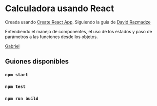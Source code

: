 # Calculadora usando React

Creada usando [Create React App](https://github.com/facebook/create-react-app).
Siguiendo la guía de [David Razmadze](https://www.youtube.com/watch?v=n_cKSILMzmM)

Entendiendo el manejo de componentes, el uso de los estados y paso de parámetros a las funciones desde los objetos.

[Gabriel](https://github.com/elgabo82/calculadora-react.git)

## Guiones disponibles

### `npm start`

### `npm test`

### `npm run build`
